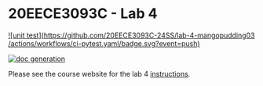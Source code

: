 # 20EECE3093C - Lab 4

[![unit test](https://github.com/20EECE3093C-24SS/lab-4-mangopudding03
/actions/workflows/ci-pytest.yaml/badge.svg?event=push)](https://github.com/20EECE3093C-24SS/lab-4-mangopudding03/actions/workflows/ci-pytest.yaml)

[![doc generation](https://github.com/20EECE3093C-24SS/lab-4-mangopudding03/actions/workflows/ci-sphinx.yaml/badge.svg?event=push)](https://github.com/20EECE3093C-24SS/lab-4-mangopudding03/actions/workflows/ci-sphinx.yaml)

Please see the course website for the lab 4 [instructions](https://20eece3093c-24ss.github.io/graded_artifacts/lab_assignments/lab_4.html).
